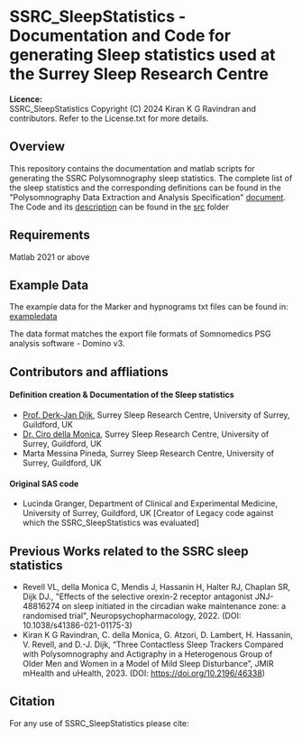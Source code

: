 # SSRC_SleepStatistics - Documentation and Code for generating Sleep statistics used at the Surrey Sleep Research Centre

**Licence:**  
SSRC_SleepStatistics Copyright (C) 2024 Kiran K G Ravindran and contributors. Refer to the License.txt for more details.

## Overview
This repository contains the documentation and matlab scripts for generating the SSRC Polysomnography sleep statistics. The complete list of the sleep statistics and the corresponding definitions can be found in the "Polysomnography Data Extraction and Analysis Specification" [document](https://github.com/KiranKGR/SSRC_SleepStatistics/tree/55517b859229ea1ac1bb4316c48f47f413487214/documentation). The Code and its [description](https://github.com/KiranKGR/SSRC_SleepStatistics/blob/main/src/src_README.md) can be found in the [src](https://github.com/KiranKGR/SSRC_SleepStatistics/tree/57abc20eb0ea894db848e7c11d48c0507a513bc8/src) folder

## Requirements 
Matlab 2021 or above

## Example Data
The example data for the Marker and hypnograms txt files can be found in: [exampledata](https://github.com/KiranKGR/SSRC_SleepStatistics/tree/947ee5aa719181079ed5e1d261f63defb6295fa0/exampledata)

The data format matches the export file formats of Somnomedics PSG analysis software - Domino v3. 

## Contributors and affliations

#### Definition creation & Documentation of the Sleep statistics
* [Prof. Derk-Jan Dijk](https://www.surrey.ac.uk/people/derk-jan-dijk), Surrey Sleep Research Centre, University of Surrey, Guildford, UK
* [Dr. Ciro della Monica](https://www.surrey.ac.uk/people/ciro-della-monica), Surrey Sleep Research Centre, University of Surrey, Guildford, UK
* Marta Messina Pineda, Surrey Sleep Research Centre, University of Surrey, Guildford, UK

#### Original SAS code 
* Lucinda Granger, Department of Clinical and Experimental Medicine, University of Surrey, Guildford, UK [Creator of Legacy code against which the SSRC_SleepStatistics was evaluated]

## Previous Works related to the SSRC sleep statistics
-	Revell VL, della Monica C, Mendis J, Hassanin H, Halter RJ, Chaplan SR, Dijk DJ., "Effects of the selective orexin-2 receptor antagonist JNJ-48816274 on sleep initiated in the circadian wake maintenance zone: a randomised trial", Neuropsychopharmacology, 2022. (DOI: 10.1038/s41386-021-01175-3)
-	Kiran K G Ravindran, C. della Monica, G. Atzori, D. Lambert, H. Hassanin, V. Revell, and D.-J. Dijk, “Three Contactless Sleep Trackers Compared with Polysomnography and Actigraphy in a Heterogenous Group of Older Men and Women in a Model of Mild Sleep Disturbance”, JMIR mHealth and uHealth, 2023. (DOI: https://doi.org/10.2196/46338)

## Citation
For any use of SSRC_SleepStatistics please cite:


